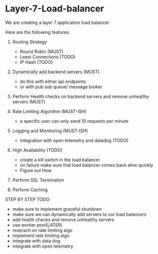 # Layer-7-Load-balancer

We are creating a layer 7 application load balancer

Here are the following features:

1. Routing Strategy

   - Round Robin (MUST)
   - Least Connections (TODO)
   - IP Hash (TODO)

2. Dynamically add backend servers (MUST)

   - do this with either api endpoints
   - or with pub sub queue/ message broker

3. Perform Health checks on backend servers and remove unhealthy servers (MUST)

4. Rate Limiting Algorithm (MUST-ISH)

   - a specific user can only send 10 requests per minute

5. Logging and Monitoring (MUST-ISH)

   - integration with open telemetry and datadog (TODO)

6. High Availability (TODO)

   - create a kill switch in the load balancer
   - on failure make sure that load balancer comes back alive quickly
   - Figure out How

7. Perform SSL Termination

8. Perform Caching

STEP BY STEP TODO:

- make sure to implement graceful shutdown
- make sure we can dynamically add servers to our load balancers
- add health checks and remove unhealthy servers
- use worker pool(LATER)
- reserach on rate limiting algo
- implement rate limiting algo
- integrate with data dog
- integrate with open telemetry
